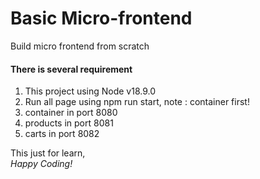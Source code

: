 # Basic Micro-frontend
Build micro frontend from scratch

<h4>There is several requirement</h4>
<ol>
  <li>This project using Node v18.9.0</li>
  <li>Run all page using npm run start, note : container first!</li>
  <li>container in port 8080</li>
  <li>products in port 8081</li>
  <li>carts in port 8082</li>
</ol>

This just for learn, <br>
<i>Happy Coding!</i>
